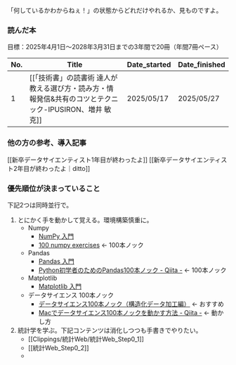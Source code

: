 「何しているかわからねぇ！」の状態からどれだけやれるか、見ものですよ。

### 読んだ本
目標：2025年4月1日〜2028年3月31日までの3年間で20冊（年間7冊ペース）

| No. | Title                                                       | Date_started | Date_finished |
| --- | ----------------------------------------------------------- | ------------ | ------------- |
| 1   | [[「技術書」の読書術 達人が教える選び方・読み方・情報発信&共有のコツとテクニック-IPUSIRON、増井 敏克]] | 2025/05/17   | 2025/05/27    |


### 他の方の参考、導入記事
[[新卒データサイエンティスト1年目が終わったよ]]
[[新卒データサイエンティスト2年目が終わったよ｜ditto]]

### 優先順位が決まっていること
下記2つは同時並行で。
1. とにかく手を動かして覚える。環境構築慎重に。
	- Numpy
		- [NumPy 入門](https://tutorials.chainer.org/ja/08_Introduction_to_NumPy.html)
		- [100 numpy exercises](https://github.com/rougier/numpy-100/blob/master/100_Numpy_exercises.md) ← 100本ノック
	- Pandas
		- [Pandas 入門](https://tutorials.chainer.org/ja/11_Introduction_to_Pandas.html)
		- [Python初学者のためのPandas100本ノック - Qiita -](https://qiita.com/kunishou/items/bd5fad9a334f4f5be51c) ← 100本ノック
	- Matplotlib
		- [Matplotlib 入門](https://tutorials.chainer.org/ja/12_Introduction_to_Matplotlib.html)
	- データサイエンス 100本ノック
		- [データサイエンス100本ノック（構造化データ加工編）](https://github.com/The-Japan-DataScientist-Society/100knocks-preprocess) ← おすすめ
		- [Macでデータサイエンス100本ノックを動かす方法 - Qiita -](https://qiita.com/karaage0703/items/1b18b1f4ab65d35afb5f) ← 動かし方
2. 統計学を学ぶ。下記コンテンツは消化しつつも手書きでやりたい。
	- [[Clippings/統計Web/統計Web_Step0_1]]
	- [[統計Web_Step0_2]]
	- 